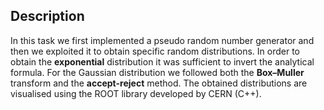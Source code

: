 ## Description

In this task we first implemented a pseudo random number generator and then we exploited it to obtain specific random distributions. In order to obtain the **exponential** distribution it was sufficient to invert the analytical formula. For the Gaussian distribution we followed both the **Box–Muller** transform and the **accept-reject** method. The obtained distributions are visualised using the ROOT library developed by CERN (C++).  
